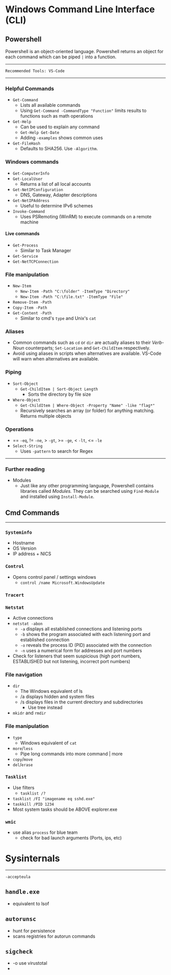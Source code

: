 # Windows Command Line Interface (CLI)
## Powershell
Powershell is an object-oriented language. Powershell returns an object for each command which can be piped `|` into a function.
* * *
`Recommended Tools: VS-Code`
* * *
### Helpful Commands
- `Get-Command`
	- Lists all available commands
	- Using `Get-Command -CommandType "Function"` limits results to functions such as math operations
- `Get-Help`
	- Can be used to explain any command
	- `Get-Help Get-Date`
	- Adding `-examples` shows common uses
- `Get-FileHash`
	- Defaults to SHA256. Use `-Algorithm`.
### Windows commands
- `Get-ComputerInfo`
- `Get-LocalUser`
	- Returns a list of all local accounts
- `Get-NetIPConfiguration`
	- DNS, Gateway, Adapter descriptions
- `Get-NetIPAddress`
	- Useful to determine IPv6 schemes
- `Invoke-Command`
	- Uses PSRemoting (WinRM) to execute commands on a remote machine
#### Live commands
- `Get-Process`
	- Similar to Task Manager
- `Get-Service`
- `Get-NetTCPConnection`
### File manipulation
- `New-Item`
	- `New-Item -Path "C:\folder" -ItemType "Directory"`
	- `New-Item -Path "C:\file.txt" -ItemType "File"`
- `Remove-Item -Path`
- `Copy-Item -Path`
- `Get-Content -Path`
	- Similar to cmd's `type` and Unix's `cat`
### Aliases
- Common commands such as `cd` or `dir` are actually aliases to their *Verb-Noun* counterparts; `Set-Location` and `Get-ChildItem` respectively.
- Avoid using aliases in scripts when alternatives are available. VS-Code will warn when alternatives are available.
### Piping
- `Sort-Object`
	- `Get-ChildItem | Sort-Object Length`
		- Sorts the directory by file size
- `Where-Object`
	- `Get-ChildItem | Where-Object -Property "Name" -like "flag*"`
	- Recursively searches an array (or folder) for anything matching. Returns multiple objects
### Operations
- == `-eq`, != `-ne`, > `-gt`, >= `-ge`, < `-lt`, <= `-le`
- `Select-String`
	- Uses `-pattern` to search for Regex
* * *
### Further reading
- Modules
	- Just like any other programming language, Powershell contains libraries called *Modules.* They can be searched using `Find-Module` and installed using `Install-Module`.

## Cmd Commands
---
### `Systeminfo`

- Hostname
- OS Version
- IP address + NICS
### `Control`
-	Opens control panel / settings windows
	-	`control /name Microsoft.WindowsUpdate`
### `Tracert`
### `Netstat`

- Active connections
- `netstat -abon`
	- `-a` displays all established connections and listening ports
	- `-b` shows the program associated with each listening port and established connection
	- `-o` reveals the process ID (PID) associated with the connection
	- `-n` uses a numerical form for addresses and port numbers
- Check for listeners that seem suspicious (high port numbers, ESTABLISHED but not listening, incorrect port numbers)

### File navigation

- `dir`
	- The Windows equivalent of ls
	- /a displays hidden and system files
	- /s displays files in the current directory and subdirectories
		- Use tree instead
- `mkidr` and `rmdir`

### File manipulation

- `type`
	- Windows equivalent of `cat`
- `more`/`less`
	- Pipe long commands into more command | more
- `copy`/`move` 
- `del`/`erase`

### `Tasklist`

- Use filters
	- `tasklist /?`
- `tasklist /FI "imagename eq sshd.exe"`
- `taskkill /PID 1234`
- Most system tasks should be ABOVE explorer.exe

### `wmic`
- use alias `process` for blue team
    - check for bad launch arguments (Ports, ips, etc)
# Sysinternals
---
`-accepteula`
## `handle.exe`
- equivalent to lsof
## `autorunsc`
- hunt for persistence
- scans registries for autorun commands
## `sigcheck`
- -o use virustotal
- 